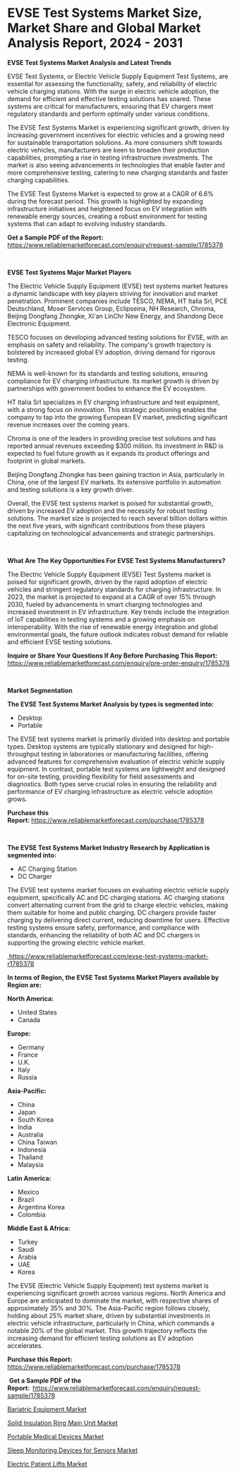 <p><h1>EVSE Test Systems Market Size, Market Share and Global Market Analysis Report, 2024 - 2031</h1></p><p><strong>EVSE Test Systems Market Analysis and Latest Trends</strong></p>
<p><p>EVSE Test Systems, or Electric Vehicle Supply Equipment Test Systems, are essential for assessing the functionality, safety, and reliability of electric vehicle charging stations. With the surge in electric vehicle adoption, the demand for efficient and effective testing solutions has soared. These systems are critical for manufacturers, ensuring that EV chargers meet regulatory standards and perform optimally under various conditions.</p><p>The EVSE Test Systems Market is experiencing significant growth, driven by increasing government incentives for electric vehicles and a growing need for sustainable transportation solutions. As more consumers shift towards electric vehicles, manufacturers are keen to broaden their production capabilities, prompting a rise in testing infrastructure investments. The market is also seeing advancements in technologies that enable faster and more comprehensive testing, catering to new charging standards and faster charging capabilities. </p><p>The EVSE Test Systems Market is expected to grow at a CAGR of 6.6% during the forecast period. This growth is highlighted by expanding infrastructure initiatives and heightened focus on EV integration with renewable energy sources, creating a robust environment for testing systems that can adapt to evolving industry standards.</p></p>
<p><strong>Get a Sample PDF of the Report:&nbsp;</strong> <a href="https://www.reliablemarketforecast.com/enquiry/request-sample/1785378?utm_campaign=1097&utm_medium=2&utm_source=Github&utm_content=ia&utm_term=18122024&utm_id=evse-test-systems">https://www.reliablemarketforecast.com/enquiry/request-sample/1785378</a></p>
<p>&nbsp;</p>
<p><strong>EVSE Test Systems Major Market Players</strong></p>
<p><p>The Electric Vehicle Supply Equipment (EVSE) test systems market features a dynamic landscape with key players striving for innovation and market penetration. Prominent companies include TESCO, NEMA, HT Italia Srl, PCE Deutschland, Moser Services Group, Eclipseina, NH Research, Chroma, Beijing Dongfang Zhongke, Xi'an LinChr New Energy, and Shandong Dece Electronic Equipment.</p><p>TESCO focuses on developing advanced testing solutions for EVSE, with an emphasis on safety and reliability. The company's growth trajectory is bolstered by increased global EV adoption, driving demand for rigorous testing.</p><p>NEMA is well-known for its standards and testing solutions, ensuring compliance for EV charging infrastructure. Its market growth is driven by partnerships with government bodies to enhance the EV ecosystem.</p><p>HT Italia Srl specializes in EV charging infrastructure and test equipment, with a strong focus on innovation. This strategic positioning enables the company to tap into the growing European EV market, predicting significant revenue increases over the coming years.</p><p>Chroma is one of the leaders in providing precise test solutions and has reported annual revenues exceeding $300 million. Its investment in R&D is expected to fuel future growth as it expands its product offerings and footprint in global markets.</p><p>Beijing Dongfang Zhongke has been gaining traction in Asia, particularly in China, one of the largest EV markets. Its extensive portfolio in automation and testing solutions is a key growth driver.</p><p>Overall, the EVSE test systems market is poised for substantial growth, driven by increased EV adoption and the necessity for robust testing solutions. The market size is projected to reach several billion dollars within the next five years, with significant contributions from these players capitalizing on technological advancements and strategic partnerships.</p></p>
<p>&nbsp;</p>
<p><strong>What Are The Key Opportunities For EVSE Test Systems Manufacturers?</strong></p>
<p><p>The Electric Vehicle Supply Equipment (EVSE) Test Systems market is poised for significant growth, driven by the rapid adoption of electric vehicles and stringent regulatory standards for charging infrastructure. In 2023, the market is projected to expand at a CAGR of over 15% through 2030, fueled by advancements in smart charging technologies and increased investment in EV infrastructure. Key trends include the integration of IoT capabilities in testing systems and a growing emphasis on interoperability. With the rise of renewable energy integration and global environmental goals, the future outlook indicates robust demand for reliable and efficient EVSE testing solutions.</p></p>
<p><strong>Inquire or Share Your Questions If Any Before Purchasing This Report:</strong> <a href="https://www.reliablemarketforecast.com/enquiry/pre-order-enquiry/1785378?utm_campaign=1097&utm_medium=2&utm_source=Github&utm_content=ia&utm_term=18122024&utm_id=evse-test-systems">https://www.reliablemarketforecast.com/enquiry/pre-order-enquiry/1785378</a></p>
<p>&nbsp;</p>
<p><strong>Market Segmentation</strong></p>
<p><strong>The EVSE Test Systems Market Analysis by types is segmented into:</strong></p>
<p><ul><li>Desktop</li><li>Portable</li></ul></p>
<p><p>The EVSE test systems market is primarily divided into desktop and portable types. Desktop systems are typically stationary and designed for high-throughput testing in laboratories or manufacturing facilities, offering advanced features for comprehensive evaluation of electric vehicle supply equipment. In contrast, portable test systems are lightweight and designed for on-site testing, providing flexibility for field assessments and diagnostics. Both types serve crucial roles in ensuring the reliability and performance of EV charging infrastructure as electric vehicle adoption grows.</p></p>
<p><strong>Purchase this Report:&nbsp;</strong><a href="https://www.reliablemarketforecast.com/purchase/1785378?utm_campaign=1097&utm_medium=2&utm_source=Github&utm_content=ia&utm_term=18122024&utm_id=evse-test-systems">https://www.reliablemarketforecast.com/purchase/1785378</a></p>
<p>&nbsp;</p>
<p><strong>The EVSE Test Systems Market Industry Research by Application is segmented into:</strong></p>
<p><ul><li>AC Charging Station</li><li>DC Charger</li></ul></p>
<p><p>The EVSE test systems market focuses on evaluating electric vehicle supply equipment, specifically AC and DC charging stations. AC charging stations convert alternating current from the grid to charge electric vehicles, making them suitable for home and public charging. DC chargers provide faster charging by delivering direct current, reducing downtime for users. Effective testing systems ensure safety, performance, and compliance with standards, enhancing the reliability of both AC and DC chargers in supporting the growing electric vehicle market.</p></p>
<p><a href="https://www.reliablemarketforecast.com/evse-test-systems-market-r1785378?utm_campaign=1097&utm_medium=2&utm_source=Github&utm_content=ia&utm_term=18122024&utm_id=evse-test-systems">&nbsp;https://www.reliablemarketforecast.com/evse-test-systems-market-r1785378</a></p>
<p><strong>In terms of Region, the EVSE Test Systems Market Players available by Region are:</strong></p>
<p>
    <p> <strong> North America: </strong>
        <ul>
            <li>United States</li>
            <li>Canada</li>
        </ul>
        </p> 
    <p> <strong> Europe: </strong>
        <ul>
            <li>Germany</li>
            <li>France</li>
            <li>U.K.</li>
            <li>Italy</li>
            <li>Russia</li>
        </ul>
        </p> 
    <p> <strong> Asia-Pacific: </strong>
        <ul>
            <li>China</li>
            <li>Japan</li>
            <li>South Korea</li>
            <li>India</li>
            <li>Australia</li>
            <li>China Taiwan</li>
            <li>Indonesia</li>
            <li>Thailand</li>
            <li>Malaysia</li>
        </ul>
        </p> 
    <p> <strong> Latin America: </strong>
        <ul>
            <li>Mexico</li>
            <li>Brazil</li>
            <li>Argentina Korea</li>
            <li>Colombia</li>
        </ul>
        </p> 
    <p> <strong> Middle East & Africa: </strong>
        <ul>
            <li>Turkey</li>
            <li>Saudi</li>
            <li>Arabia</li>
            <li>UAE</li>
            <li>Korea</li>
        </ul>
    </p>
    </p>
<p><p>The EVSE (Electric Vehicle Supply Equipment) test systems market is experiencing significant growth across various regions. North America and Europe are anticipated to dominate the market, with respective shares of approximately 35% and 30%. The Asia-Pacific region follows closely, holding about 25% market share, driven by substantial investments in electric vehicle infrastructure, particularly in China, which commands a notable 20% of the global market. This growth trajectory reflects the increasing demand for efficient testing solutions as EV adoption accelerates.</p></p>
<p><strong>Purchase this Report: </strong><a href="https://www.reliablemarketforecast.com/purchase/1785378?utm_campaign=1097&utm_medium=2&utm_source=Github&utm_content=ia&utm_term=18122024&utm_id=evse-test-systems">https://www.reliablemarketforecast.com/purchase/1785378</a></p>
<p>&nbsp;<strong>Get a Sample PDF of the Report:&nbsp;&nbsp;</strong><a href="https://www.reliablemarketforecast.com/enquiry/request-sample/1785378?utm_campaign=1097&utm_medium=2&utm_source=Github&utm_content=ia&utm_term=18122024&utm_id=evse-test-systems">https://www.reliablemarketforecast.com/enquiry/request-sample/1785378</a></p>
<p><strong></strong></p>
<p><p><a href="https://www.linkedin.com/pulse/bariatric-equipment-market-report-marketanalysis-betterdecision-making-0fiof?utm_campaign=1097&utm_medium=2&utm_source=Github&utm_content=ia&utm_term=18122024&utm_id=evse-test-systems">Bariatric Equipment Market</a></p><p><a href="https://github.com/osbornrdaflalo/Market-Research-Report-List-1/blob/main/solid-insulation-ring-main-unit-market.md?utm_campaign=1097&utm_medium=2&utm_source=Github&utm_content=ia&utm_term=18122024&utm_id=evse-test-systems">Solid Insulation Ring Main Unit Market</a></p><p><a href="https://www.linkedin.com/pulse/revenue-projections-portable-medical-devices-market-144-cagr-khqsf?utm_campaign=1097&utm_medium=2&utm_source=Github&utm_content=ia&utm_term=18122024&utm_id=evse-test-systems">Portable Medical Devices Market</a></p><p><a href="https://github.com/antonioc6hal/Market-Research-Report-List-1/blob/main/sleep-monitoring-devices-for-seniors-market.md?utm_campaign=1097&utm_medium=2&utm_source=Github&utm_content=ia&utm_term=18122024&utm_id=evse-test-systems">Sleep Monitoring Devices for Seniors Market</a></p><p><a href="https://www.linkedin.com/pulse/electric-patient-lifts-market-insights-report-company-specific-m90lf?utm_campaign=1097&utm_medium=2&utm_source=Github&utm_content=ia&utm_term=18122024&utm_id=evse-test-systems">Electric Patient Lifts Market</a></p></p>